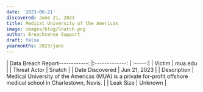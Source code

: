 ```yaml
---
date: '2023-06-21'
discovered: June 21, 2023
title: Medical University of the Americas
image: images/blog/Snatch.png
author: Breachsense Support
draft: false
yearmonths: 2023/june
---
```


| Data Breach Report------------:     |:-------------:    | :-----:|
| Victim      | mua.edu      | 
| Threat Actor      | Snatch      | 
| Date Discovered      | Jun 21, 2023      | 
| Description      | Medical University of the Americas (MUA) is a private for-profit offshore medical school in Charlestown, Nevis.      | 
| Leak Size      | Unknown      | 

